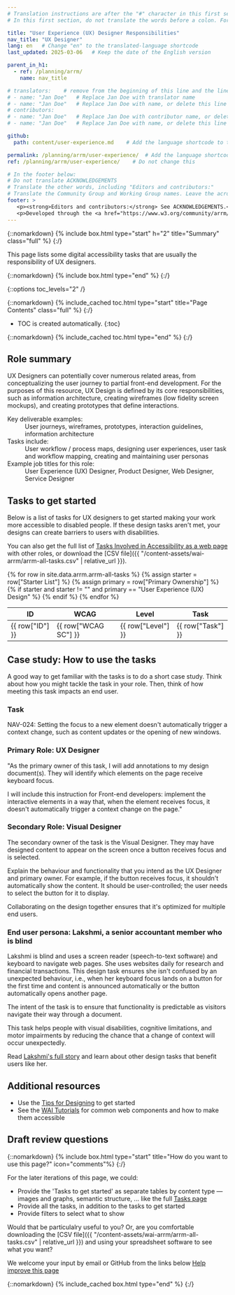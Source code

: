 ```yaml
---
# Translation instructions are after the "#" character in this first section. They are comments that do not show up in the web page. You do not need to translate the instructions after #.
# In this first section, do not translate the words before a colon. For example, do not translate "title:". Do translate the text after "title:".

title: "User Experience (UX) Designer Responsibilities"
nav_title: "UX Designer"
lang: en   # Change "en" to the translated-language shortcode
last_updated: 2025-03-06   # Keep the date of the English version

parent_in_h1:
  - ref: /planning/arrm/
    name: nav_title

# translators:    # remove from the beginning of this line and the lines below: "# " (the hash sign and the space)
# - name: "Jan Doe"   # Replace Jan Doe with translator name
# - name: "Jan Doe"   # Replace Jan Doe with name, or delete this line if not multiple translators
# contributors:
# - name: "Jan Doe"   # Replace Jan Doe with contributor name, or delete this line if none
# - name: "Jan Doe"   # Replace Jan Doe with name, or delete this line if not multiple contributors

github:
  path: content/user-experience.md    # Add the language shortcode to the middle of the filename, for example: content/index.fr.md

permalink: /planning/arrm/user-experience/  # Add the language shortcode to the end, with no slash at the end. For example /path/to/file/fr
ref: /planning/arrm/user-experience/    # Do not change this

# In the footer below:
# Do not translate ACKNOWLEDGEMENTS
# Translate the other words, including "Editors and contributors:"
# Translate the Community Group and Working Group names. Leave the acronyms in English.
footer: >
   <p><strong>Editors and contributors:</strong> See ACKNOWLEDGEMENTS.</p>
   <p>Developed through the <a href="https://www.w3.org/community/arrm/">Accessibility Roles and Responsibilities Mapping (ARRM) Community Group</a> at W3C. Initially developed with the Accessibility Education and Outreach Working Group (<a href="https://www.w3.org/WAI/about/groups/eowg/">EOWG</a>).</p>
---
```


{::nomarkdown}
{% include box.html type="start" h="2" title="Summary" class="full" %}
{:/}

This page lists some digital accessibility tasks that are usually the responsibility of UX designers.

{::nomarkdown}
{% include box.html type="end" %}
{:/}

{::options toc_levels="2" /}

{::nomarkdown}
{% include_cached toc.html type="start" title="Page Contents" class="full" %}
{:/}

-   TOC is created automatically.
{:toc}

{::nomarkdown}
{% include_cached toc.html type="end" %}
{:/}

## Role summary

UX Designers can potentially cover numerous related areas, from conceptualizing the user journey to partial front-end development. For the purposes of this resource, UX Design is defined by its core responsibilities, such as information architecture, creating wireframes (low fidelity screen mockups), and creating prototypes that define interactions.

<dl>
<dt>Key deliverable examples:</dt>
<dd>User journeys, wireframes, prototypes, interaction guidelines, information architecture</dd><dt>Tasks include:</dt>
<dd>User workflow / process maps, designing user experiences, user task and workflow mapping, creating and maintaining user personas</dd>
<dt>Example job titles for this role:</dt>
<dd>User Experience (UX) Designer, Product Designer, Web Designer, Service Designer</dd>
</dl>

## Tasks to get started

Below is a list of tasks for UX designers to get started making your work more accessible to disabled people. If these design tasks aren't met, your designs can create barriers to users with disabilities.

You can also get the full list of [Tasks Involved in Accessibility as a web page](/planning/arrm/tasks/) with other roles, or download the [CSV file]({{ "/content-assets/wai-arrm/arrm-all-tasks.csv" | relative_url }}).

<table>
  <thead>
    <tr>
      <!-- Only include specific columns in the header - exclude: Starter List -->
      <th>ID</th>
      <th>WCAG</th>
      <th>Level</th>
      <th>Task</th>
    </tr>
  </thead>
  <tbody>
    {% for row in site.data.arrm.arrm-all-tasks %}
      <!-- Only display rows where 'Starter List' is not null or empty -->
      {% assign starter = row["Starter List"] %}
      {% assign primary = row["Primary Ownership"] %}
      {% if starter and starter != "" and primary == "User Experience (UX) Design" %}
        <tr>
          <td>{{ row["ID"] }}</td>
          <td>{{ row["WCAG SC"] }}</td>
          <td>{{ row["Level"] }}</td>
          <td>{{ row["Task"] }}</td>
        </tr>
      {% endif %}
    {% endfor %}
  </tbody>
</table>


## Case study: How to use the tasks

A good way to get familiar with the tasks is to do a short case study. Think about how you might tackle the task in your role. Then, think of how meeting this task impacts an end user. 

### Task

NAV-024: Setting the focus to a new element doesn't automatically trigger a context change, such as content updates or the opening of new windows.

### Primary Role: UX Designer

"As the primary owner of this task, I will add annotations to my design document(s). They will identify which elements on the page receive keyboard focus.

I will include this instruction for Front-end developers: implement the interactive elements in a way that, when the element receives focus, it doesn't automatically trigger a context change on the page."

### Secondary Role: Visual Designer

The secondary owner of the task is the Visual Designer. They may have designed content to appear on the screen once a button receives focus and is selected. 

Explain the behaviour and functionality that you intend as the UX Designer and primary owner. For example, if the button receives focus, it shouldn't automatically show the content. It should be user-controlled; the user needs to select the button for it to display. 

Collaborating on the design together ensures that it's optimized for multiple end users.

### End user persona: Lakshmi, a senior accountant member who is blind
Lakshmi is blind and uses a screen reader (speech-to-text software) and keyboard to navigate web pages. She uses websites daily for research and financial transactions. This design task ensures she isn't confused by an unexpected behaviour, i.e., when her keyboard focus lands on a button for the first time and content is announced automatically or the button automatically opens another page. 

The intent of the task is to ensure that functionality is predictable as visitors navigate their way through a document.

This task helps people with visual disabilities, cognitive limitations, and motor impairments by reducing the chance that a change of context will occur unexpectedly.

Read [Lakshmi's full story](/people-use-web/user-stories/story-three/) and learn about other design tasks that benefit users like her.

## Additional resources

* Use the [Tips for Designing](/tips/designing/) to get started
* See the [WAI Tutorials](/tutorials/) for common web components and how to make them accessible

## Draft review questions

{::nomarkdown}
{% include box.html type="start" title="How do you want to use this page?" icon="comments"%}
{:/}

For the later iterations of this page, we could:
- Provide the 'Tasks to get started' as separate tables by content type — images and graphs, semantic structure, ... like the full [Tasks page](/planning/arrm/tasks/)
- Provide all the tasks, in addition to the tasks to get started
- Provide filters to select what to show

Would that be particulalry useful to you? Or, are you comfortable downloading the [CSV file]({{ "/content-assets/wai-arrm/arrm-all-tasks.csv" | relative_url }}) and using your spreadsheet software to see what you want?

We welcome your input by email or GitHub from the links below [Help improve this page](#helpimprove)

{::nomarkdown}
{% include_cached box.html type="end" %}
{:/}
